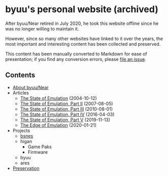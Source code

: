 # byuu's personal website (archived)

After byuu/Near retired in July 2020,
he took this website offline
since he was no longer willing to maintain it.

However,
since so many other websites have linked to it over the years,
the most important and interesting content has been collected and preserved.

This content has been manually converted to Markdown for ease of presentation;
if you find any conversion errors,
please [file an issue](https://github.com/byuu/byuu.org).

## Contents

  - [About byuu/Near](/about/)
  - Articles
      - [The State of Emulation](./articles/state-of-emulation/) (2004-10-12)
      - [The State of Emulation, Part II](./articles/state-of-emulation-ii/) (2007-08-05)
      - [The State of Emulation, Part III](./articles/state-of-emulation-iii/) (2010-08-01)
      - [The State of Emulation, Part IV](./articles/state-of-emulation-iv/) (2016-04-03)
      - [The State of Emulation, Part V](./articles/state-of-emulation-v/) (2019-11-13)
      - [The Edge of Emulation](./articles/edge-of-emulation/) (2020-01-21)
  - Projects
      - [bsnes](/bsnes)
      - higan
          - Game Paks
          - Firmware
      - byuu
      - ares
  - [Preservation](./preservation/)
